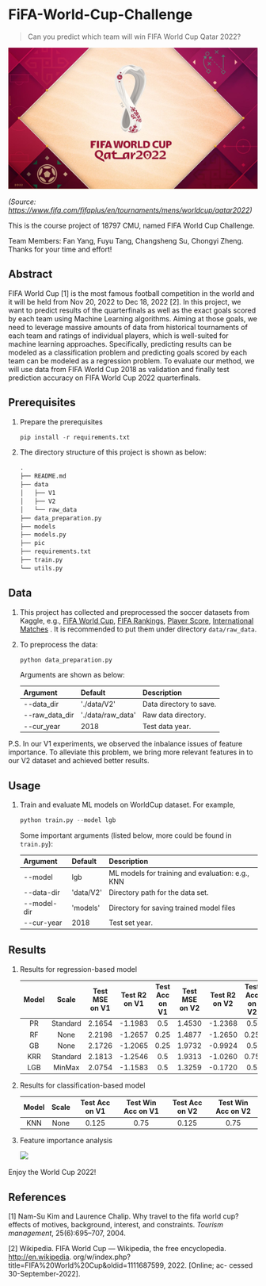 # FiFA-World-Cup-Challenge

> Can you predict which team will win FIFA World Cup Qatar 2022?

![Logo FIFA World Cup Qatar 2022 yang berlangsung di Qatar.-skysports.com-](pic/cup.jpg)

*(Source: https://www.fifa.com/fifaplus/en/tournaments/mens/worldcup/qatar2022)*

This is the course project of 18797 CMU, named FIFA World Cup Challenge.

Team Members: Fan Yang, Fuyu Tang, Changsheng Su, Chongyi Zheng. Thanks for your time and effort!

## Abstract

FIFA World Cup [1] is the most famous football competition in the world and it will be held from Nov 20, 2022 to Dec 18, 2022 [2]. In this project, we want to predict results of the quarterfinals as well as the exact goals scored by each team using Machine Learning algorithms. Aiming at those goals, we need to leverage massive amounts of data from historical tournaments of each team and ratings of individual players, which is well-suited for machine learning approaches. Specifically, predicting results can be modeled as a classification problem and predicting goals scored by each team can be modeled as a regression problem. To evaluate our method, we will use data from FIFA World Cup 2018 as validation and finally test prediction accuracy on FIFA World Cup 2022 quarterfinals.

## Prerequisites

1. Prepare the prerequisites

   ```python
   pip install -r requirements.txt
   ```

2. The directory structure of this project is shown as below:

   ```python
   .
   ├── README.md
   ├── data
   │   ├── V1
   │   ├── V2
   │   └── raw_data
   ├── data_preparation.py
   ├── models
   ├── models.py
   ├── pic
   ├── requirements.txt
   ├── train.py
   └── utils.py
   ```

## Data

1. This project has collected and preprocessed the soccer datasets from Kaggle, e.g., [FiFA World Cup](https://www.kaggle.com/datasets/abecklas/fifa-world-cup?resource=download&select=WorldCupMatches.csv), [FIFA Rankings](https://www.kaggle.com/code/agostontorok/soccer-world-cup-2018-winner/data), [Player Score](https://www.kaggle.com/datasets/stefanoleone992/fifa-22-complete-player-dataset?select=players_22.csv), [International Matches](https://www.kaggle.com/datasets/brenda89/fifa-world-cup-2022) . It is recommended to put them under directory `data/raw_data`.

2. To preprocess the data:

   ```python
   python data_preparation.py
   ```

   Arguments are shown as below:

   | Argument       | Default           | Description             |
   | -------------- | ----------------- | ----------------------- |
   | --data_dir     | './data/V2'       | Data directory to save. |
   | --raw_data_dir | './data/raw_data' | Raw data directory.     |
   | --cur_year     | 2018              | Test data year.         |

P.S. In our V1 experiments, we observed the inbalance issues of feature importance. To alleviate this problem, we bring more relevant features in to our V2 dataset and achieved better results.

## Usage

1. Train and evaluate ML models on WorldCup dataset. For example,

   ```python
   python train.py --model lgb
   ```

   Some important arguments (listed below, more could be found in `train.py`):

   | Argument    | Default   | Description                                      |
   | ----------- | --------- | ------------------------------------------------ |
   | --model     | lgb       | ML models for training and evaluation: e.g., KNN |
   | --data-dir  | 'data/V2' | Directory path for the data set.                 |
   | --model-dir | 'models'  | Directory for saving trained model files         |
   | --cur-year  | 2018      | Test set year.                                   |

## Results

1. Results for regression-based model

   | Model | Scale    | Test MSE on V1 | Test R2   on V1 | Test Acc on V1 | Test MSE on V2 | Test R2  on V2 | Test Acc on V2 |
   | :---: | :------: | :------------: | :-----------: | :------------: | :-----------: | :------------: | :------------: |
   | PR    | Standard |     2.1654     | -1.1983 | 0.5 | 1.4530 | -1.2368 | 0.5 |
   | RF    | None     | 2.2198 | -1.2657 | 0.25 |     1.4877     |    -1.2650     |      0.25      |
   | GB    | None     | 2.1726 | -1.2065 | 0.25 | 1.9732 | -0.9924 | 0.5 |
   | KRR   | Standard | 2.1813 | -1.2546 | 0.5 | 1.9313 | -1.0260 | 0.75 |
   | LGB   | MinMax   | 2.0754 | -1.1583 | 0.5 | 1.3259 | -0.1720 | 0.5 |

2. Results for classification-based model

   | Model | Scale | Test Acc on V1 | Test Win Acc on V1 | Test Acc on V2 | Test Win Acc on V2 |
   | :---: | :---: | :------------: | :----------------: | :------------: | :----------------: |
   |  KNN  | None  |     0.125      |        0.75        |     0.125      |        0.75        |

3. Feature importance analysis

   ![](pic/feat_importance.png)



Enjoy the World Cup 2022!



## References

[1] Nam-Su Kim and Laurence Chalip. Why travel to the fifa world cup? effects of motives, background, interest, and constraints. *Tourism management*, 25(6):695–707, 2004.

[2] Wikipedia. FIFA World Cup — Wikipedia, the free encyclopedia. http://en.wikipedia. org/w/index.php?title=FIFA%20World%20Cup&oldid=1111687599, 2022. [Online; ac- cessed 30-September-2022].

